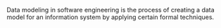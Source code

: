 Data modeling in software engineering is the process of creating a data model for an information system by applying certain formal techniques.